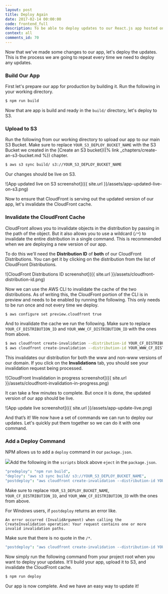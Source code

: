 ```yaml
---
layout: post
title: Deploy Again
date: 2017-02-14 00:00:00
code: frontend_full
description: To be able to deploy updates to our React.js app hosted on S3 and CloudFront, we need to uploads our app to S3 and invalidate the CloudFront cache. We can do this using the “aws cloudfront create-invalidation” command in our AWS CLI. To automate these steps by running “npm run deploy”, we will add these commands to predeploy, deploy, and postdeploy scripts in our package.json.
context: all
comments_id: 70
---
```


Now that we've made some changes to our app, let's deploy the updates. This is the process we are going to repeat every time we need to deploy any updates.

### Build Our App

First let's prepare our app for production by building it. Run the following in your working directory.

``` bash
$ npm run build
```

Now that are app is build and ready in the `build/` directory, let's deploy to S3.

### Upload to S3

Run the following from our working directory to upload our app to our main S3 Bucket. Make sure to replace `YOUR_S3_DEPLOY_BUCKET_NAME` with the S3 Bucket we created in the [Create an S3 bucket]({% link _chapters/create-an-s3-bucket.md %}) chapter.

``` bash
$ aws s3 sync build/ s3://YOUR_S3_DEPLOY_BUCKET_NAME
```

Our changes should be live on S3.

![App updated live on S3 screenshot]({{ site.url }}/assets/app-updated-live-on-s3.png)

Now to ensure that CloudFront is serving out the updated version of our app, let's invalidate the CloudFront cache.

### Invalidate the CloudFront Cache

CloudFront allows you to invalidate objects in the distribution by passing in the path of the object. But it also allows you to use a wildcard (`/*`) to invalidate the entire distribution in a single command. This is recommended when we are deploying a new version of our app.

To do this we'll need the **Distribution ID** of **both** of our CloudFront Distributions. You can get it by clicking on the distribution from the list of CloudFront Distributions.

![CloudFront Distributions ID screenshot]({{ site.url }}/assets/cloudfront-distribution-id.png)

Now we can use the AWS CLI to invalidate the cache of the two distributions. As of writing this, the CloudFront portion of the CLI is in preview and needs to be enabled by running the following. This only needs to be run once and not every time we deploy.

``` bash
$ aws configure set preview.cloudfront true
```

And to invalidate the cache we run the following. Make sure to replace `YOUR_CF_DISTRIBUTION_ID` and `YOUR_WWW_CF_DISTRIBUTION_ID` with the ones from above.

``` bash
$ aws cloudfront create-invalidation --distribution-id YOUR_CF_DISTRIBUTION_ID --paths "/*"
$ aws cloudfront create-invalidation --distribution-id YOUR_WWW_CF_DISTRIBUTION_ID --paths "/*"
```

This invalidates our distribution for both the www and non-www versions of our domain. If you click on the **Invalidations** tab, you should see your invalidation request being processed.

![CloudFront Invalidation in progress screenshot]({{ site.url }}/assets/cloudfront-invalidation-in-progress.png)

It can take a few minutes to complete. But once it is done, the updated version of our app should be live.

![App update live screenshot]({{ site.url }}/assets/app-update-live.png)

And that’s it! We now have a set of commands we can run to deploy our updates. Let's quickly put them together so we can do it with one command.

### Add a Deploy Command

NPM allows us to add a `deploy` command in our `package.json`.

<img class="code-marker" src="{{ site.url }}/assets/s.png" />Add the following in the `scripts` block above `eject` in the `package.json`.

``` coffee
"predeploy": "npm run build",
"deploy": "aws s3 sync build/ s3://YOUR_S3_DEPLOY_BUCKET_NAME",
"postdeploy": "aws cloudfront create-invalidation --distribution-id YOUR_CF_DISTRIBUTION_ID --paths '/*' && aws cloudfront create-invalidation --distribution-id YOUR_WWW_CF_DISTRIBUTION_ID --paths '/*'",
```

Make sure to replace `YOUR_S3_DEPLOY_BUCKET_NAME`, `YOUR_CF_DISTRIBUTION_ID`, and `YOUR_WWW_CF_DISTRIBUTION_ID` with the ones from above.

For Windows users, if `postdeploy` returns an error like.

```
An error occurred (InvalidArgument) when calling the CreateInvalidation operation: Your request contains one or more invalid invalidation paths.
```

Make sure that there is no quote in the `/*`.

``` coffee
"postdeploy": "aws cloudfront create-invalidation --distribution-id YOUR_CF_DISTRIBUTION_ID --paths /* && aws cloudfront create-invalidation --distribution-id YOUR_WWW_CF_DISTRIBUTION_ID --paths /*",
```

Now simply run the following command from your project root when you want to deploy your updates. It'll build your app, upload it to S3, and invalidate the CloudFront cache.

``` bash
$ npm run deploy
```

Our app is now complete. And we have an easy way to update it!

